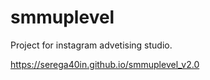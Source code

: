 # smmuplevel

Project for instagram advetising studio.

https://serega40in.github.io/smmuplevel_v2.0
